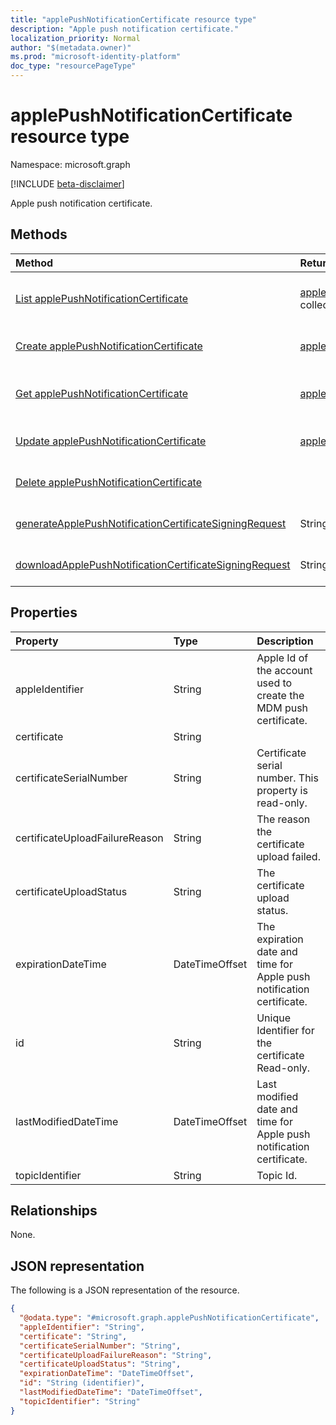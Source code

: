 ```yaml
---
title: "applePushNotificationCertificate resource type"
description: "Apple push notification certificate."
localization_priority: Normal
author: "$(metadata.owner)"
ms.prod: "microsoft-identity-platform"
doc_type: "resourcePageType"
---
```


# applePushNotificationCertificate resource type

Namespace: microsoft.graph

[!INCLUDE [beta-disclaimer](../../includes/beta-disclaimer.md)]

Apple push notification certificate.

## Methods

| Method                                                                                                                                                             | Return Type                                                                               | Description                                                                      |
| :----------------------------------------------------------------------------------------------------------------------------------------------------------------- | :---------------------------------------------------------------------------------------- | :------------------------------------------------------------------------------- |
| [List applePushNotificationCertificate](../api/intune-applepushnotificationcertificate-list.md)                                                                    | [applePushNotificationCertificate](intune-applePushNotificationCertificate.md) collection | List properties and relationships of an applePushNotificationCertificate object. |
| [Create applePushNotificationCertificate](../api/intune-applepushnotificationcertificate-create.md)                                                                | [applePushNotificationCertificate](intune-applePushNotificationCertificate.md)            | Create a new applePushNotificationCertificate object.                            |
| [Get applePushNotificationCertificate](../api/intune-applepushnotificationcertificate-get.md)                                                                      | [applePushNotificationCertificate](intune-applePushNotificationCertificate.md)            | Read properties and relationships of an applePushNotificationCertificate object. |
| [Update applePushNotificationCertificate](../api/intune-applepushnotificationcertificate-update.md)                                                                | [applePushNotificationCertificate](intune-applePushNotificationCertificate.md)            | Update the properties of an applePushNotificationCertificate object.             |
| [Delete applePushNotificationCertificate](../api/intune-applepushnotificationcertificate-delete.md)                                                                |                                                                                           | Delete an applePushNotificationCertificate object.                               |
| [generateApplePushNotificationCertificateSigningRequest](../api/intune-applepushnotificationcertificate-generateApplePushNotificationCertificateSigningRequest.md) | String                                                                                    | Download Apple push notification certificate signing request                     |
| [downloadApplePushNotificationCertificateSigningRequest](../api/intune-applepushnotificationcertificate-downloadApplePushNotificationCertificateSigningRequest.md) | String                                                                                    | Download Apple push notification certificate signing request                     |

## Properties

| Property                       | Type           | Description                                                           |
| :----------------------------- | :------------- | :-------------------------------------------------------------------- |
| appleIdentifier                | String         | Apple Id of the account used to create the MDM push certificate.      |
| certificate                    | String         |                                                                       |
| certificateSerialNumber        | String         | Certificate serial number. This property is read-only.                |
| certificateUploadFailureReason | String         | The reason the certificate upload failed.                             |
| certificateUploadStatus        | String         | The certificate upload status.                                        |
| expirationDateTime             | DateTimeOffset | The expiration date and time for Apple push notification certificate. |
| id                             | String         | Unique Identifier for the certificate Read-only.                      |
| lastModifiedDateTime           | DateTimeOffset | Last modified date and time for Apple push notification certificate.  |
| topicIdentifier                | String         | Topic Id.                                                             |

## Relationships

None.

## JSON representation

The following is a JSON representation of the resource.

<!-- {
  "blockType": "resource",
  "keyProperty": "id",
  "@odata.type": "microsoft.graph.applePushNotificationCertificate",
  "baseType": "microsoft.graph.entity",
  "openType": False
}
-->

```json
{
  "@odata.type": "#microsoft.graph.applePushNotificationCertificate",
  "appleIdentifier": "String",
  "certificate": "String",
  "certificateSerialNumber": "String",
  "certificateUploadFailureReason": "String",
  "certificateUploadStatus": "String",
  "expirationDateTime": "DateTimeOffset",
  "id": "String (identifier)",
  "lastModifiedDateTime": "DateTimeOffset",
  "topicIdentifier": "String"
}
```

